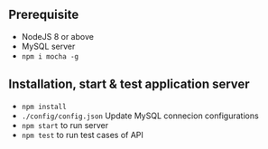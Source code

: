 ## Prerequisite

  * NodeJS 8 or above
  * MySQL server
  * `npm i mocha -g`

## Installation, start & test application server
  * `npm install`
  * `./config/config.json` Update MySQL connecion configurations
  * `npm start` to run server
  * `npm test` to run test cases of API